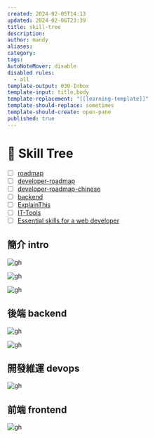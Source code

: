 ```yaml
---
created: 2024-02-05T14:13
updated: 2024-02-06T23:39
title: skill-tree
description: 
author: mandy
aliases: 
category: 
tags: 
AutoNoteMover: disable
disabled rules:
  - all
template-output: 030-Inbox
template-input: title,body
template-replacement: "[[learning-template]]"
template-should-replace: sometimes
template-should-create: open-pane
published: true
---
```

# 🚀 Skill Tree

- [ ] [roadmap](https://roadmap.sh/)
- [ ] [developer-roadmap](https://github.com/kamranahmedse/developer-roadmap)
- [ ] [developer-roadmap-chinese](https://github.com/goodjack/developer-roadmap-chinese)
- [ ] [backend](http://192.168.25.60:8000/files/file_storage/210d883f.pdf)
- [ ] [ExplainThis](https://www.explainthis.io/zh-hant/about)
- [ ] [IT-Tools](https://it.jason.tools/)
- [ ] [Essential skills for a web developer](https://learningdaily.dev/essential-skills-for-a-web-developer-5dbc052cea89)

## 簡介 intro

![gh](https://raw.githubusercontent.com/singyichen/images/main/images/software-engineering-in-nutshell.png)



![gh](https://raw.githubusercontent.com/singyichen/images/main/images/web-developer-skills.png)

![gh](https://raw.githubusercontent.com/singyichen/images/main/images/web-developer-intro.png)


## 後端 backend

![gh](https://raw.githubusercontent.com/singyichen/images/main/images/backend-roadmap.png)


![gh](https://raw.githubusercontent.com/singyichen/images/main/images/Backend-burger.png)
## 開發維運 devops

![gh](https://raw.githubusercontent.com/singyichen/images/main/images/devops-roadmap.png)


## 前端 frontend

![gh](https://raw.githubusercontent.com/singyichen/images/main/images/frontend-roadmap.png)
